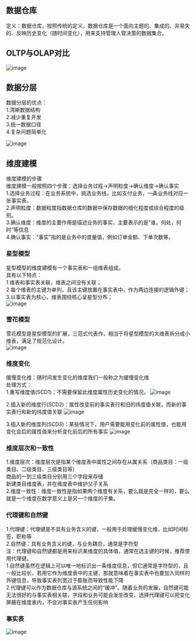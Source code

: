 ## 数据仓库
定义：数据仓库，按照传统的定义，数据仓库是一个面向主题的、集成的、非易失的、反映历史变化（随时间变化），用来支持管理人管决策的数据集合。
## OLTP与OLAP对比
![image](https://user-images.githubusercontent.com/44181286/131643758-ecf3eecc-a4ab-4950-ae75-5ff0eb7ddbbf.png)

## 数据分层
数据分层的优点：<br>
          1.清晰数据结构<br>
          2.减少重复开发<br>
          3.统一数据口径<br>
          4.复杂问题简单化<br>

![image](https://user-images.githubusercontent.com/44181286/131644123-af0af96a-3904-4130-a7a2-81058852b527.png)

## 维度建模
维度建模的步骤<br>
维度建模一般按照四个步骤：选择业务过程->声明粒度->确认维度->确认事实<br>
1.选择业务过程：在业务系统中，挑选业务线，比如支付业务，一条业务线对应一张事实表。<br>
2.声明粒度：数据粒度指数据仓库的数据中保存数据的细化程度或综合程度的级别。<br>
3.确认维度：维度的主要作用是描述业务的事实，主要表示的是“谁，何处，何时”等信息<br>
4.确认事实：“事实”指的是业务中的度量值，例如订单金额、下单次数等。<br>

### 星型模型
星型模型的维度建模有一个事实表和一组维表组成。<br>
具有以下特点：<br>
1.维表和事实表关联，维表之间没有关联；<br>
2.每个维表的主键为单列，且该主键放置在事实表中，作为两边连接的逻辑外键；<br>
3.以事实表为核心，维表围绕核心呈星型分布；<br>
![image](https://user-images.githubusercontent.com/44181286/131644637-f4767438-ab60-4dda-bb91-80445baa3bff.png)


### 雪花模型
雪花模型是星型模型的扩展，三范式代表作，相当于将星型模型的大维表拆分成小维表，满足了规范化设计。<br>
![image](https://user-images.githubusercontent.com/44181286/131644697-d9c8444f-c2c6-48c0-adfd-8a20c3320d7f.png)


### 维度变化
缓慢变化维：随时间发生变化的维度我们一般称之为缓慢变化维<br>
处理方式：<br>
1.重写维度值(SCD1)：不需要保留此维度属性历史变化的情况。
![image](https://user-images.githubusercontent.com/44181286/131644995-1e467234-2396-4ec1-9e82-7d0a89c6fbd3.png)

2.插入新的维度行(SCD2)：属性改变前的事实表行和旧的纬度值关联，而新的事实表行和新的纬度值关联
![image](https://user-images.githubusercontent.com/44181286/131645081-33c2aeb6-baa0-4805-8180-7d7a686382dc.png)

3.插入新的维度列(SCD3)：某些情况下，用户需要能用变化前的属性值，也能用变化会后的属性值来分析变化前后的所有事实
![image](https://user-images.githubusercontent.com/44181286/131645156-c5fbe7bd-c041-4ef1-8570-58cc944d582e.png)

### 维度层次和一致性
1.维度层次：维度层次是指某个维度表中属性之间存在从属关系（商品类目：一级类目、二级类目、三级类目等）<br>
          商品的一到三级类目分别用三个字段来存储<br>
          新建类目维度表，并在维度表中维护父子关系<br>
2.维度一致性：维度一致性是指如果两个维度有关系，要么就是完全一样的，要么就是一个维度在数学意义上是另一个维度的子集。



### 代理键和自然键
1.代理键：代理键是不具有业务含义的键，一般用于处理缓慢变化维，比如时间标签，职称等<br>
2.自然键：具有业务含义的键，与业务耦合，通常是字符型<br>
注：代理键和自然键都是用来标识某维度的具体值，通常在选主键的时候，推荐使用代理键。<br>
1.自然键虽然在逻辑上可以唯一地标识出一条维度信息，但它通常是字符型的，且一般比较长，若用它作为维度表中的主键，那就意味着在事实表中也要加入同样的外键信息，导致事实表列宽过于膨胀而导致性能下降<br>
2.代理键可以作为数据仓库与源系统之间的“缓冲”。随着业务的发展，自然键可能无法很好的与事实表相关联，字段和业务可能会发生改变，选择代理键可以把变化屏蔽在维度表内，不会对事实表产生任何影响<br>

### 事实表
![image](https://user-images.githubusercontent.com/44181286/131645710-fa6be554-ff09-45cb-8ff3-0effdba53965.png)


